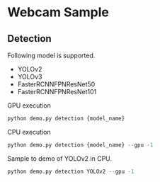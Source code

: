 # Webcam Sample
## Detection
Following model is supported.
- YOLOv2
- YOLOv3
- FasterRCNNFPNResNet50
- FasterRCNNFPNResNet101

GPU execution
```python
python demo.py detection {model_name}
```

CPU execution
```python
python demo.py detection {model_name} --gpu -1
```

Sample to demo of YOLOv2 in CPU.
```python
python demo.py detection YOLOv2 --gpu -1
```
